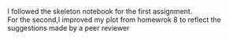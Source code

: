 I followed the skeleton notebook for the first assignment.</br>
For the second,I improved my plot from homewrok 8 to reflect the suggestions made by a peer reviewer
